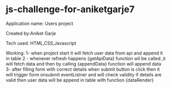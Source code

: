 # js-challenge-for-aniketgarje7

Application name: Users project

Created by:Aniket Garje

Tech used: HTML,CSS,Javascript

Working:
1- when project start it will fetch user data from api and append it in table
2 - whenever refresh happens {getApiData} function wil be called ,it will fetch 
    data and then by calling {appendData} function  will append data
3- after filling form with correct details when submit button is click then
   it will trigger form onsubmit eventListner and will check validity if details
   are valid then user data will be append in table with function {dataRender}
